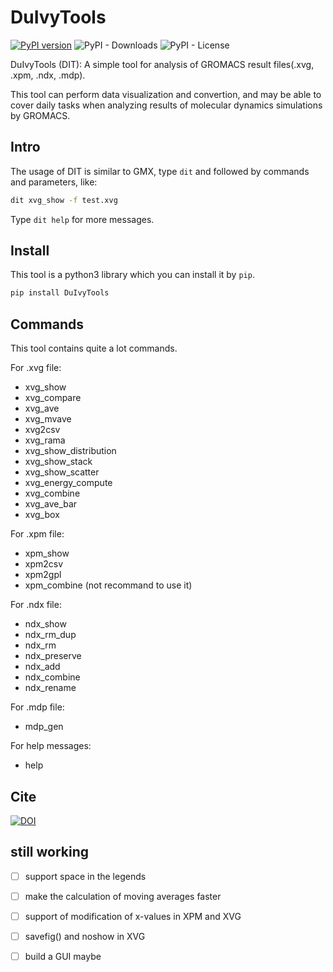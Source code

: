 # DuIvyTools
[![PyPI version](https://badge.fury.io/py/DuIvyTools.svg)](https://badge.fury.io/py/DuIvyTools)
![PyPI - Downloads](https://img.shields.io/pypi/dm/DuIvyTools)
![PyPI - License](https://img.shields.io/pypi/l/DuIvyTools)

DuIvyTools (DIT): A simple tool for analysis of GROMACS result files(.xvg, .xpm, .ndx, .mdp). 

This tool can perform data visualization and convertion, and may be able to cover daily tasks when analyzing results of molecular dynamics simulations by GROMACS. 

## Intro

The usage of DIT is similar to GMX, type `dit` and followed by commands and parameters, like:

```bash
dit xvg_show -f test.xvg
```

Type `dit help` for more messages.


## Install

This tool is a python3 library which you can install it by `pip`.

```bash
pip install DuIvyTools
```

## Commands

This tool contains quite a lot commands.

For .xvg file:
- xvg_show
- xvg_compare
- xvg_ave
- xvg_mvave
- xvg2csv
- xvg_rama
- xvg_show_distribution
- xvg_show_stack
- xvg_show_scatter
- xvg_energy_compute
- xvg_combine
- xvg_ave_bar
- xvg_box

For .xpm file:
- xpm_show
- xpm2csv
- xpm2gpl
- xpm_combine (not recommand to use it)

For .ndx file:
- ndx_show
- ndx_rm_dup
- ndx_rm
- ndx_preserve
- ndx_add
- ndx_combine
- ndx_rename

For .mdp file:
- mdp_gen

For help messages:
- help


## Cite 

[![DOI](https://zenodo.org/badge/DOI/10.5281/zenodo.6339994.svg)](https://doi.org/10.5281/zenodo.6339994)


## still working 

- [ ] support space in the legends
- [ ] make the calculation of moving averages faster
- [ ] support of modification of x-values in XPM and XVG
- [ ] savefig() and noshow in XVG
- [ ] build a GUI maybe

